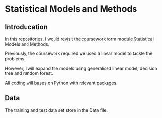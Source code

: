 # Statistical Models and Methods

## Introducation

In this repositories, I would revisit the coursework form module Statistical Models and Methods. 

Previously, the coursework required we used a linear model to tackle the problems.

However, I will expand the models using generalised linear model, decision tree and random forest.

All coding will bases on Python with relevant packages.

## Data

The training and test data set store in the Data file.
